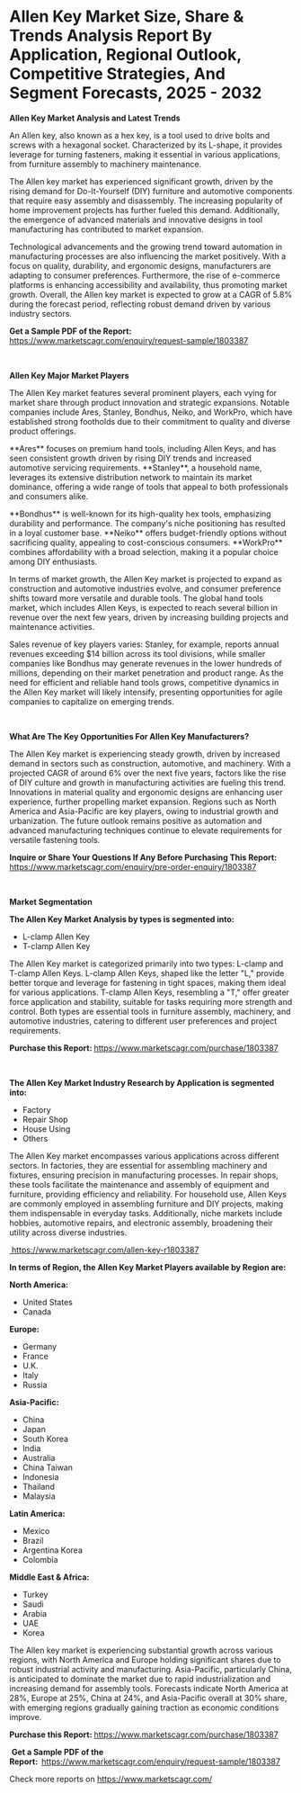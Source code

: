 <p><h1>Allen Key Market Size, Share & Trends Analysis Report By Application, Regional Outlook, Competitive Strategies, And Segment Forecasts, 2025 - 2032</h1></p><p><strong>Allen Key Market Analysis and Latest Trends</strong></p>
<p><p>An Allen key, also known as a hex key, is a tool used to drive bolts and screws with a hexagonal socket. Characterized by its L-shape, it provides leverage for turning fasteners, making it essential in various applications, from furniture assembly to machinery maintenance. </p><p>The Allen key market has experienced significant growth, driven by the rising demand for Do-It-Yourself (DIY) furniture and automotive components that require easy assembly and disassembly. The increasing popularity of home improvement projects has further fueled this demand. Additionally, the emergence of advanced materials and innovative designs in tool manufacturing has contributed to market expansion. </p><p>Technological advancements and the growing trend toward automation in manufacturing processes are also influencing the market positively. With a focus on quality, durability, and ergonomic designs, manufacturers are adapting to consumer preferences. Furthermore, the rise of e-commerce platforms is enhancing accessibility and availability, thus promoting market growth. Overall, the Allen key market is expected to grow at a CAGR of 5.8% during the forecast period, reflecting robust demand driven by various industry sectors.</p></p>
<p><strong>Get a Sample PDF of the Report:&nbsp;</strong> <a href="https://www.marketscagr.com/enquiry/request-sample/1803387?utm_campaign=3501&utm_medium=2&utm_source=Github&utm_content=ia&utm_term=10042025&utm_id=allen-key">https://www.marketscagr.com/enquiry/request-sample/1803387</a></p>
<p>&nbsp;</p>
<p><strong>Allen Key Major Market Players</strong></p>
<p><p>The Allen Key market features several prominent players, each vying for market share through product innovation and strategic expansions. Notable companies include Ares, Stanley, Bondhus, Neiko, and WorkPro, which have established strong footholds due to their commitment to quality and diverse product offerings.</p><p>**Ares** focuses on premium hand tools, including Allen Keys, and has seen consistent growth driven by rising DIY trends and increased automotive servicing requirements. **Stanley**, a household name, leverages its extensive distribution network to maintain its market dominance, offering a wide range of tools that appeal to both professionals and consumers alike.</p><p>**Bondhus** is well-known for its high-quality hex tools, emphasizing durability and performance. The company's niche positioning has resulted in a loyal customer base. **Neiko** offers budget-friendly options without sacrificing quality, appealing to cost-conscious consumers. **WorkPro** combines affordability with a broad selection, making it a popular choice among DIY enthusiasts.</p><p>In terms of market growth, the Allen Key market is projected to expand as construction and automotive industries evolve, and consumer preference shifts toward more versatile and durable tools. The global hand tools market, which includes Allen Keys, is expected to reach several billion in revenue over the next few years, driven by increasing building projects and maintenance activities. </p><p>Sales revenue of key players varies: Stanley, for example, reports annual revenues exceeding $14 billion across its tool divisions, while smaller companies like Bondhus may generate revenues in the lower hundreds of millions, depending on their market penetration and product range. As the need for efficient and reliable hand tools grows, competitive dynamics in the Allen Key market will likely intensify, presenting opportunities for agile companies to capitalize on emerging trends.</p></p>
<p>&nbsp;</p>
<p><strong>What Are The Key Opportunities For Allen Key Manufacturers?</strong></p>
<p><p>The Allen Key market is experiencing steady growth, driven by increased demand in sectors such as construction, automotive, and machinery. With a projected CAGR of around 6% over the next five years, factors like the rise of DIY culture and growth in manufacturing activities are fueling this trend. Innovations in material quality and ergonomic designs are enhancing user experience, further propelling market expansion. Regions such as North America and Asia-Pacific are key players, owing to industrial growth and urbanization. The future outlook remains positive as automation and advanced manufacturing techniques continue to elevate requirements for versatile fastening tools.</p></p>
<p><strong>Inquire or Share Your Questions If Any Before Purchasing This Report:</strong> <a href="https://www.marketscagr.com/enquiry/pre-order-enquiry/1803387?utm_campaign=3501&utm_medium=2&utm_source=Github&utm_content=ia&utm_term=10042025&utm_id=allen-key">https://www.marketscagr.com/enquiry/pre-order-enquiry/1803387</a></p>
<p>&nbsp;</p>
<p><strong>Market Segmentation</strong></p>
<p><strong>The Allen Key Market Analysis by types is segmented into:</strong></p>
<p><ul><li>L-clamp Allen Key</li><li>T-clamp Allen Key</li></ul></p>
<p><p>The Allen Key market is categorized primarily into two types: L-clamp and T-clamp Allen Keys. L-clamp Allen Keys, shaped like the letter "L," provide better torque and leverage for fastening in tight spaces, making them ideal for various applications. T-clamp Allen Keys, resembling a "T," offer greater force application and stability, suitable for tasks requiring more strength and control. Both types are essential tools in furniture assembly, machinery, and automotive industries, catering to different user preferences and project requirements.</p></p>
<p><strong>Purchase this Report:&nbsp;</strong><a href="https://www.marketscagr.com/purchase/1803387?utm_campaign=3501&utm_medium=2&utm_source=Github&utm_content=ia&utm_term=10042025&utm_id=allen-key">https://www.marketscagr.com/purchase/1803387</a></p>
<p>&nbsp;</p>
<p><strong>The Allen Key Market Industry Research by Application is segmented into:</strong></p>
<p><ul><li>Factory</li><li>Repair Shop</li><li>House Using</li><li>Others</li></ul></p>
<p><p>The Allen Key market encompasses various applications across different sectors. In factories, they are essential for assembling machinery and fixtures, ensuring precision in manufacturing processes. In repair shops, these tools facilitate the maintenance and assembly of equipment and furniture, providing efficiency and reliability. For household use, Allen Keys are commonly employed in assembling furniture and DIY projects, making them indispensable in everyday tasks. Additionally, niche markets include hobbies, automotive repairs, and electronic assembly, broadening their utility across diverse industries.</p></p>
<p><a href="https://www.marketscagr.com/allen-key-r1803387?utm_campaign=3501&utm_medium=2&utm_source=Github&utm_content=ia&utm_term=10042025&utm_id=allen-key">&nbsp;https://www.marketscagr.com/allen-key-r1803387</a></p>
<p><strong>In terms of Region, the Allen Key Market Players available by Region are:</strong></p>
<p>
    <p> <strong> North America: </strong>
        <ul>
            <li>United States</li>
            <li>Canada</li>
        </ul>
        </p> 
    <p> <strong> Europe: </strong>
        <ul>
            <li>Germany</li>
            <li>France</li>
            <li>U.K.</li>
            <li>Italy</li>
            <li>Russia</li>
        </ul>
        </p> 
    <p> <strong> Asia-Pacific: </strong>
        <ul>
            <li>China</li>
            <li>Japan</li>
            <li>South Korea</li>
            <li>India</li>
            <li>Australia</li>
            <li>China Taiwan</li>
            <li>Indonesia</li>
            <li>Thailand</li>
            <li>Malaysia</li>
        </ul>
        </p> 
    <p> <strong> Latin America: </strong>
        <ul>
            <li>Mexico</li>
            <li>Brazil</li>
            <li>Argentina Korea</li>
            <li>Colombia</li>
        </ul>
        </p> 
    <p> <strong> Middle East & Africa: </strong>
        <ul>
            <li>Turkey</li>
            <li>Saudi</li>
            <li>Arabia</li>
            <li>UAE</li>
            <li>Korea</li>
        </ul>
    </p>
    </p>
<p><p>The Allen key market is experiencing substantial growth across various regions, with North America and Europe holding significant shares due to robust industrial activity and manufacturing. Asia-Pacific, particularly China, is anticipated to dominate the market due to rapid industrialization and increasing demand for assembly tools. Forecasts indicate North America at 28%, Europe at 25%, China at 24%, and Asia-Pacific overall at 30% share, with emerging regions gradually gaining traction as economic conditions improve.</p></p>
<p><strong>Purchase this Report: </strong><a href="https://www.marketscagr.com/purchase/1803387?utm_campaign=3501&utm_medium=2&utm_source=Github&utm_content=ia&utm_term=10042025&utm_id=allen-key">https://www.marketscagr.com/purchase/1803387</a></p>
<p>&nbsp;<strong>Get a Sample PDF of the Report:&nbsp;&nbsp;</strong><a href="https://www.marketscagr.com/enquiry/request-sample/1803387?utm_campaign=3501&utm_medium=2&utm_source=Github&utm_content=ia&utm_term=10042025&utm_id=allen-key">https://www.marketscagr.com/enquiry/request-sample/1803387</a></p>
<p><strong></strong></p>
<p>Check more reports on <a href="https://www.marketscagr.com/?utm_campaign=3501&utm_medium=2&utm_source=Github&utm_content=ia&utm_term=10042025&utm_id=allen-key">https://www.marketscagr.com/</a></p>